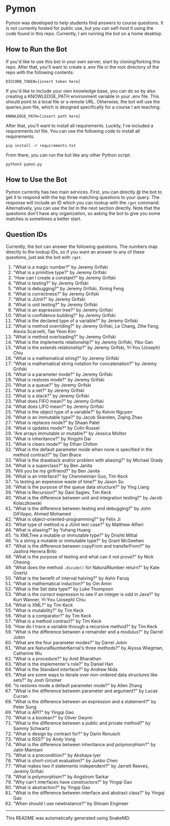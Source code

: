 # Pymon

Pymon was developed to help students find answers to course questions. It is not currently hosted for public use, but you can self-host it using the code found in this repo. Currently, I am running the bot on a home desktop.

## How to Run the Bot

If you'd like to use this bot in your own server, start by cloning/forking this repo. After that, you'll want to create a .env file in the root directory of the repo with the following contents:

```env
DISCORD_TOKEN=[insert token here]
```

If you'd like to include your own knowledge base, you can do so by also creating a KNOWLEDGE_PATH environment variable in your .env file. This should point to a local file or a remote URL. Otherwise, the bot will use the queries.json file, which is designed specifically for a course I am teaching.

```env
KNOWLEDGE_PATH=[insert path here]
```

After that, you'll want to install all requirements. Luckily, I've included a requirements.txt file. You can use the following code to install all requirements:

```shell
pip install -r requirements.txt
```

From there, you can run the bot like any other Python script:

```shell
python3 pymon.py
```

## How to Use the Bot

Pymon currently has two main services. First, you can directly @ the bot to get it to respond with the top three matching questions to your query. The response will include an ID which you can lookup with the `/get` command. Alternatively, you can use the list in the next section directly. Note that the questions don't have any organization, so asking the bot to give you some matches is sometimes a better start.

## Question IDs

Currently, the bot can answer the following questions. The numbers map directly to the lookup IDs, so if you want an answer to any of these questions, just ask the bot with `/get`.

1. "What is a magic number?" by Jeremy Grifski
2. "What is a primitive type?" by Jeremy Grifski
3. "How can I create a constant?" by Jeremy Grifski
4. "What is testing?" by Jeremy Grifski
5. "What is debugging?" by Jeremy Grifski, Xining Feng
6. "What is correctness?" by Jeremy Grifski
7. "What is JUnit?" by Jeremy Grifski
8. "What is unit testing?" by Jeremy Grifski
9. "What is an expression tree?" by Jeremy Grifski
10. "What is confidence building?" by Jeremy Grifski
11. "What is the declared type of a variable?" by Jeremy Grifski
12. "What is method overriding?" by Jeremy Grifski, Le Chang, Zihe Fang, Alexia Scarvelli, Tae Yeon Kim
13. "What is method overloading?" by Jeremy Grifski
14. "What is the implements relationship?" by Jeremy Grifski, Yibo Gan
15. "What is the extends relationship?" by Jeremy Grifski, Yi-You (Joseph) Chiu
16. "What is a mathematical string?" by Jeremy Grifski
17. "What is mathematical string notation for concatenation?" by Jeremy Grifski
18. "What is a parameter mode?" by Jeremy Grifski
19. "What is restores mode?" by Jeremy Grifski
20. "What is a queue?" by Jeremy Grifski
21. "What is a set?" by Jeremy Grifski
22. "What is a stack?" by Jeremy Grifski
23. "What does FIFO mean?" by Jeremy Grifski
24. "What does LIFO mean?" by Jeremy Grifski
25. "What is the object type of a variable?" by Kelvin Nguyen
26. "What is an immutable type?" by Jacob Skarsten, Ziqing Zhao
27. "What is replaces mode?" by Shaan Patel
28. "What is updates mode?" by Colin Russel
29. "Are arrays immutable or mutable?" by Jessica Molitor
30. "What is inheritance?" by Xingzhi Dai
31. "What is clears mode?" by Ethan Chilton
32. "What is the default parameter mode when none is specified in the method contract?" by Dan Brace
33. "What is the drawback and/or problem with aliasing?" by Michael Grady
34. "What is a superclass?" by Ben Janita
35. "Will you be my girlfriend?" by Ben Janita
36. "What is an interface?" by Chenmeinian Guo, Tim Keck
37. "Is testing an expensive waste of time?" by Jason Su
38. "What is the purpose of the queue data structure?" by Ying Liang
39. "What is Recursion?" by Gani Sagiev, Tim Keck
40. "What is the difference between unit and integration testing?" by Jacob Kolaczkowski
41. "What is the difference between testing and debugging?" by John DiFilippo, Ahmed Mohamed
42. "What is object-oriented-programming?" by Felix Ji
43. "What type of method is a JUnit test case?" by Matthew Alfieri
44. "What is aliasing?" by Yuhang Huang
45. "Is XMLTree a mutable or immutable type?" by Drishti Mittal
46. "Is a string a mutable or immutable type?" by Grant McGeehen
47. "What is the difference between copyFrom and transferFrom?" by Jashira Herrera Brito
48. "What is the purpose of testing and what can it not prove?" by Nick Cheong
49. "What does the method `.divide()` for NaturalNumber return?" by Kate Goertz
50. "What is the benefit of interval halving?" by Ashir Faruq
51. "What is mathematical induction?" by Om Amin
52. "What is the Set data type?" by Luke Thompson
53. "What is the correct expression to see if an integer is odd in Java?" by Kurt Wanner, Yi-You (Joseph) Chiu
54. "What is XML?" by Tim Keck
55. "What is mutability?" by Tim Keck
56. "What is a comparator?" by Tim Keck
57. "What is a method contract?" by Tim Keck
58. "How do I trace a variable through a recursive method?" by Tim Keck
59. "What is the difference between a remainder and a modulus?" by Darrel Jobin
60. "What are the four parameter modes?" by Darrel Jobin
61. "What are NaturalNumberKernal's three methods?" by Alyssa Wiegman, Catherine Wu
62. "What is a procedure?" by Amit Bharathan
63. "What is the implementer's role?" by Daniel Han
64. "What is the Standard interface?" by Andrew Nida
65. "What are some ways to iterate over non-ordered data structures like sets?" by Josh Grismer
66. "Is restores mode a default parameter mode?" by Allen Zhang
67. "What is the difference between parameter and argument?" by Lucas Curran
68. "What is the difference between an expression and a statement?" by Peter Sung
69. "What is API?" by Yingqi Gao
70. "What is a boolean?" by Oliver Gwynn
71. "What is the difference between a public and private method?" by Sammy Schwartz
72. "What is design by contract for?" by Darin Renusch
73. "What is RSS?" by Andy Vong
74. "What is the difference between inheritance and polymorphism?" by Jatin Mamtani
75. "What is a precondition?" by Akshaya Iyer
76. "What is short-circuit evaluation?" by Junbo Chen
77. "What makes two if statements independent?" by Jarrett Reeves, Jeremy Grifski
78. "What is polymorphism?" by Angstrom Sarkar
79. "Why can't interfaces have constructors?" by Yingqi Gao
80. "What is abstraction?" by Yingqi Gao
81. "What is the difference between interface and abstract class?" by Yingqi Gao
82. "When should I use newInstance?" by Shivam Engineer

---

This README was automatically generated using SnakeMD.